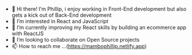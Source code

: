 - 👋 Hi there! I’m Phillip, i enjoy working in Front-End development but also gets a kick out of Back-End development
- 👀 I’m interested in React and JavaScript
- 🌱 I’m currently improving my React skills by building an ecommerce app with ReactJS
- 💞️ I’m looking to collaborate on Open Source projects
- 📫 How to reach me ...(https://mambophillip.netlify.app)

<!---
mambop/mambop is a ✨ special ✨ repository because its `README.md` (this file) appears on your GitHub profile.
You can click the Preview link to take a look at your changes.
--->
